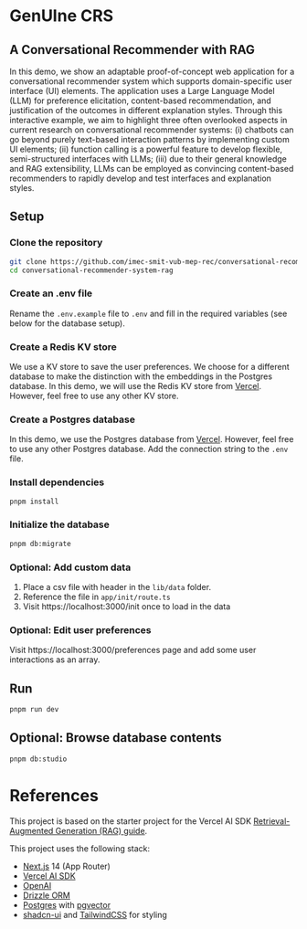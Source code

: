# GenUIne CRS

## A Conversational Recommender with RAG

In this demo, we show an adaptable proof-of-concept web application for a conversational recommender system which supports domain-specific user interface (UI) elements. The application uses a Large Language Model (LLM) for preference elicitation, content-based recommendation, and justification of the outcomes in different explanation styles. Through this interactive example, we aim to highlight three often overlooked aspects in current research on conversational recommender systems: (i) chatbots can go beyond purely text-based interaction patterns by implementing custom UI elements; (ii) function calling is a powerful feature to develop flexible, semi-structured interfaces with LLMs; (iii) due to their general knowledge and RAG extensibility, LLMs can be employed as convincing content-based recommenders to rapidly develop and test interfaces and explanation styles.

## Setup

### Clone the repository

```bash
git clone https://github.com/imec-smit-vub-mep-rec/conversational-recommender-system-rag
cd conversational-recommender-system-rag
```

### Create an .env file

Rename the `.env.example` file to `.env` and fill in the required variables (see below for the database setup).

### Create a Redis KV store

We use a KV store to save the user preferences. We choose for a different database to make the distinction with the embeddings in the Postgres database.
In this demo, we will use the Redis KV store from [Vercel](https://vercel.com/docs/storage/vercel-kv). However, feel free to use any other KV store.

### Create a Postgres database

In this demo, we use the Postgres database from [Vercel](https://vercel.com/docs/storage/vercel-postgres). However, feel free to use any other Postgres database.
Add the connection string to the `.env` file.

### Install dependencies

```bash
pnpm install
```

### Initialize the database

```bash
pnpm db:migrate
```

### Optional: Add custom data

1. Place a csv file with header in the `lib/data` folder.
2. Reference the file in `app/init/route.ts`
3. Visit https://localhost:3000/init once to load in the data

### Optional: Edit user preferences

Visit https://localhost:3000/preferences page and add some user interactions as an array.

## Run

```bash
pnpm run dev
```

## Optional: Browse database contents

```bash
pnpm db:studio
```

# References

This project is based on the starter project for the Vercel AI SDK [Retrieval-Augmented Generation (RAG) guide](https://sdk.vercel.ai/docs/guides/rag-chatbot).

This project uses the following stack:

- [Next.js](https://nextjs.org) 14 (App Router)
- [Vercel AI SDK](https://sdk.vercel.ai/docs)
- [OpenAI](https://openai.com)
- [Drizzle ORM](https://orm.drizzle.team)
- [Postgres](https://www.postgresql.org/) with [ pgvector ](https://github.com/pgvector/pgvector)
- [shadcn-ui](https://ui.shadcn.com) and [TailwindCSS](https://tailwindcss.com) for styling
